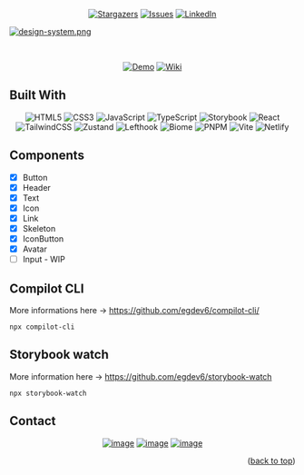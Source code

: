 <!-- Improved compatibility of back to top link: See: https://github.com/egdev6/online-cv/pull/73 -->

<a name="readme-top"></a>

<!--
*** Thanks for checking out the online-cv. If you have a suggestion
*** that would make this better, please fork the repo and create a pull request
*** or simply open an issue with the tag "enhancement".
*** Don't forget to give the project a star!
*** Thanks again! Now go create something AMAZING! :D
-->

<!-- PROJECT SHIELDS -->
<!--
*** I'm using markdown "reference style" links for readability.
*** Reference links are enclosed in brackets [ ] instead of parentheses ( ).
*** See the bottom of this document for the declaration of the reference variables
*** for contributors-url, forks-url, etc. This is an optional, concise syntax you may use.
*** https://www.markdownguide.org/basic-syntax/#reference-style-links
-->
<div align="center">
  
[![Stargazers][stars-shield]][stars-url]
[![Issues][issues-shield]][issues-url]
[![LinkedIn][linkedin-shield]][linkedin-url]

</div>
<!-- PROJECT LOGO -->

[![design-system.png](https://i.postimg.cc/xTGCRQRK/design-system.png)](https://postimg.cc/QHth8Rvt)

</br>

<div align="center">
	
[![Demo][demo-shield]][demo-url]
[![Wiki][wiki-shield]][wiki-url]

</div>

<!-- BUILT IN -->

## Built With

<div align="center">

![HTML5](https://img.shields.io/badge/html5-%23E34F26.svg?style=for-the-badge&logo=html5&logoColor=white) ![CSS3](https://img.shields.io/badge/css3-%231572B6.svg?style=for-the-badge&logo=css3&logoColor=white) ![JavaScript](https://img.shields.io/badge/javascript-%23323330.svg?style=for-the-badge&logo=javascript&logoColor=%23F7DF1E) ![TypeScript](https://img.shields.io/badge/typescript-%23007ACC.svg?style=for-the-badge&logo=typescript&logoColor=white) ![Storybook](https://img.shields.io/badge/-Storybook-FF4785?style=for-the-badge&logo=storybook&logoColor=white) ![React](https://img.shields.io/badge/react-%2320232a.svg?style=for-the-badge&logo=react&logoColor=%2361DAFB) ![TailwindCSS](https://img.shields.io/badge/tailwindcss-%2338B2AC.svg?style=for-the-badge&logo=tailwind-css&logoColor=white) ![Zustand](https://img.shields.io/badge/zustand-brown?style=for-the-badge&logo=react&logoColor=white) ![Lefthook](https://img.shields.io/badge/lefthook-c90e14?style=for-the-badge&logo=lefthook&logoColor=white) ![Biome](https://img.shields.io/badge/Biome-60A5FA?style=for-the-badge&logo=biome&logoColor=white) ![PNPM](https://img.shields.io/badge/Pnpm-gray?style=for-the-badge&logo=pnpm&logoColor=white) ![Vite](https://img.shields.io/badge/vite-%23646CFF.svg?style=for-the-badge&logo=vite&logoColor=white) ![Netlify](https://img.shields.io/badge/netlify-%23000000.svg?style=for-the-badge&logo=netlify&logoColor=#00C7B7)

</div>

## Components

- [X] Button
- [X] Header
- [X] Text
- [X] Icon
- [X] Link
- [X] Skeleton
- [X] IconButton
- [X] Avatar
- [ ] Input - WIP

## Compilot CLI

<div>

More informations here -> https://github.com/egdev6/compilot-cli/

```
npx compilot-cli
```

</div>

## Storybook watch

<div>

More information here -> https://github.com/egdev6/storybook-watch

```
npx storybook-watch
```

</div>

## Contact

<div align="center">

[![image](https://img.shields.io/badge/LinkedIn-0077B5?style=for-the-badge&logo=linkedin&logoColor=white)](https://www.linkedin.com/in/egdev/)
[![image](https://img.shields.io/badge/Twitter-1DA1F2?style=for-the-badge&logo=twitter&logoColor=white)](https://x.com/egdev6)
[![image](https://img.shields.io/badge/Gmail-D14836?style=for-the-badge&logo=gmail&logoColor=white)](mailto:egdev6o@gmail.com)

</div>

<p align="right">(<a href="#readme-top">back to top</a>)</p>

<!-- MARKDOWN LINKS & IMAGES -->
<!-- https://www.markdownguide.org/basic-syntax/#reference-style-links -->

[stars-shield]: https://img.shields.io/github/stars/egdev6/egdev-react-boilerplate.svg?style=for-the-badge
[stars-url]: https://github.com/egdev6/egdev-react-boilerplate/stargazers
[issues-shield]: https://img.shields.io/github/issues/egdev6/egdev-react-boilerplate.svg?style=for-the-badge
[issues-url]: https://github.com/egdev6/egdev-react-boilerplate/issues
[license-shield]: https://img.shields.io/github/license/egdev6/egdev-react-boilerplate.svg?style=for-the-badge
[license-url]: https://github.com/egdev6/egdev-react-boilerplate/blob/master/LICENSE.txt
[linkedin-shield]: https://img.shields.io/badge/-LinkedIn-black.svg?style=for-the-badge&logo=linkedin&colorB=555
[linkedin-url]: https://linkedin.com/in/egdev6
[demo-url]: https://egdev6-design-system.netlify.app/
[demo-shield]: https://img.shields.io/badge/-Demo-black.svg?style=for-the-badge&colorB=555
[wiki-url]: https://deepwiki.com/egdev6/design-system
[wiki-shield]: https://img.shields.io/badge/-Wiki-black.svg?style=for-the-badge&colorB=555
